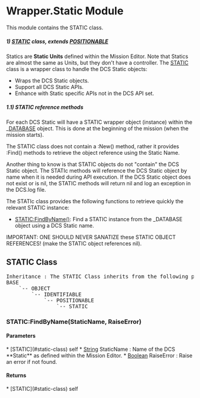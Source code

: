# Wrapper.Static Module
This module contains the STATIC class.

##### 1) [STATIC](#static-class) class, extends [POSITIONABLE](#positionable-class)

Statics are **Static Units** defined within the Mission Editor.
Note that Statics are almost the same as Units, but they don't have a controller.
The [STATIC](#static-class) class is a wrapper class to handle the DCS Static objects:

* Wraps the DCS Static objects.
* Support all DCS Static APIs.
* Enhance with Static specific APIs not in the DCS API set.

##### 1.1) STATIC reference methods

For each DCS Static will have a STATIC wrapper object (instance) within the _[DATABASE](#database-module) object.
This is done at the beginning of the mission (when the mission starts).

The STATIC class does not contain a :New() method, rather it provides :Find() methods to retrieve the object reference
using the Static Name.

Another thing to know is that STATIC objects do not "contain" the DCS Static object.
The STATIc methods will reference the DCS Static object by name when it is needed during API execution.
If the DCS Static object does not exist or is nil, the STATIC methods will return nil and log an exception in the DCS.log file.

The STATIc class provides the following functions to retrieve quickly the relevant STATIC instance:

* [STATIC:FindByName()](#static-findbyname-staticname-raiseerror): Find a STATIC instance from the _DATABASE object using a DCS Static name.

IMPORTANT: ONE SHOULD NEVER SANATIZE these STATIC OBJECT REFERENCES! (make the STATIC object references nil).

## STATIC Class
<pre>
Inheritance : The STATIC Class inherits from the following parents :
BASE
	`-- OBJECT
		`-- IDENTIFIABLE
			`-- POSITIONABLE
				`-- STATIC
</pre>


### STATIC:FindByName(StaticName, RaiseError)

<h4> Parameters </h4>
* [STATIC](#static-class)
self
* <u>String</u> StaticName : Name of the DCS **Static** as defined within the Mission Editor.
* <u>Boolean</u> RaiseError : Raise an error if not found.

<h4> Returns </h4>
* [STATIC](#static-class)
self


